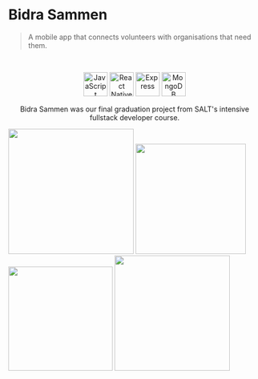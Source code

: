 # Bidra Sammen
> A mobile app that connects volunteers with organisations that need them.
<br>
<p align="center">
  <a href="https://developer.mozilla.org/en-US/docs/Web/JavaScript" title="JavaScript"><img src="https://github.com/tomchen/stack-icons/blob/master/logos/javascript.svg" alt="JavaScript" width="48px" height="48px"></a>
  <a href="https://reactnative.dev/" title="React Native"><img src="https://github.com/tomchen/stack-icons/blob/master/logos/react.svg" alt="React Native" width="48px" height="48px"></a>
  <a href="https://expressjs.com/" title="Express"><img src="https://github.com/tomchen/stack-icons/blob/master/logos/express.svg" alt="Express" width="48px" height="48px"></a>
  <a href="https://www.mongodb.org/" title="MongoDB"><img src="https://github.com/tomchen/stack-icons/blob/master/logos/mongodb-icon.svg" alt="MongoDB" width="48px" height="48px">   </a>
</p>  

<p align="center">Bidra Sammen was our final graduation project from SALT's intensive fullstack developer course.</p>

<p>
  <img width="250" src="https://i.imgur.com/9IcDmxN.png" />
  <img width="220" src="https://i.imgur.com/21LaA9C.png" />
  <img width="208" src="https://i.imgur.com/LmNJgnZ.png" />
  <img width="230" src="https://i.imgur.com/Uvh5pgl.png" />
</p>





  




